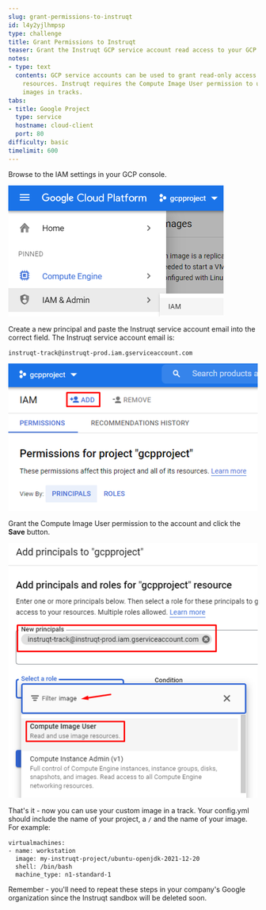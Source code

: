 ```yaml
---
slug: grant-permissions-to-instruqt
id: l4y2yjlhmpsp
type: challenge
title: Grant Permissions to Instruqt
teaser: Grant the Instruqt GCP service account read access to your GCP project.
notes:
- type: text
  contents: GCP service accounts can be used to grant read-only access to specific
    resources. Instruqt requires the Compute Image User permission to use your custom
    images in tracks.
tabs:
- title: Google Project
  type: service
  hostname: cloud-client
  port: 80
difficulty: basic
timelimit: 600
---
```

Browse to the IAM settings in your GCP console.

![GCP IAM Menu](../assets/gcp_iam_menu.png)

Create a new principal and paste the Instruqt service account email into the correct field. The Instruqt service account email is:

```
instruqt-track@instruqt-prod.iam.gserviceaccount.com
```

![Create New IAM Principal](../assets/gcp_add_iam_principal.png)

Grant the Compute Image User permission to the account and click the **Save** button.

![Grant Compute Image User Permission](../assets/gcp_add_iam_permissions.png)

That's it - now you can use your custom image in a track. Your config.yml should include the name of your project, a `/` and the name of your image. For example:

```
virtualmachines:
- name: workstation
  image: my-instruqt-project/ubuntu-openjdk-2021-12-20
  shell: /bin/bash
  machine_type: n1-standard-1
```

Remember - you'll need to repeat these steps in your company's Google organization since the Instruqt sandbox will be deleted soon.